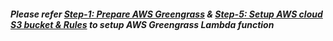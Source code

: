 ##### Please refer [Step-1: Prepare AWS Greengrass](https://github.com/qnap-dev/qnap-qiot-sdks/blob/master/projects/AWSGreengrass-Integration-Scenarios/Greengrass_device_QIoT_QuAI/README.md#step-1-prepare-aws-greengrass "Prepare AWS Greengrass") & [Step-5: Setup AWS cloud S3 bucket & Rules](https://github.com/qnap-dev/qnap-qiot-sdks/blob/master/projects/AWSGreengrass-Integration-Scenarios/Greengrass_device_QIoT_QuAI/README.md#step-5-setup-aws-cloud-s3-bucket--rules "Setup AWS Cloud S3 Bucket") to setup AWS Greengrass Lambda function

